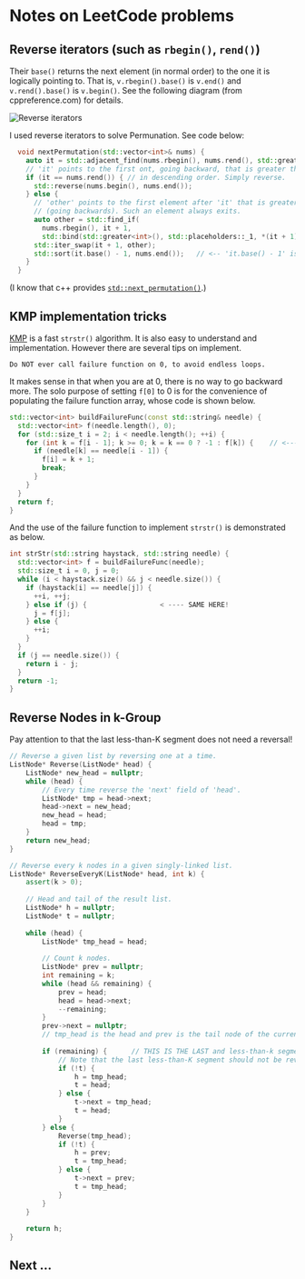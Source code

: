 # Notes on LeetCode problems

## Reverse iterators (such as `rbegin()`, `rend()`)

Their `base()` returns the next element (in normal order) to the one it is logically pointing to. That is, `v.rbegin().base()` is `v.end()` and `v.rend().base()` is `v.begin()`. See the following diagram (from cppreference.com) for details.

![Reverse iterators](http://upload.cppreference.com/mwiki/images/3/39/range-rbegin-rend.svg)

I used reverse iterators to solve Permunation. See code below:

```c++
  void nextPermutation(std::vector<int>& nums) {
    auto it = std::adjacent_find(nums.rbegin(), nums.rend(), std::greater<int>());
    // 'it' points to the first ont, going backward, that is greater than its next. 
    if (it == nums.rend()) { // in descending order. Simply reverse.
      std::reverse(nums.begin(), nums.end());
    } else {
      // 'other' points to the first element after 'it' that is greater than *(it+1)
      // (going backwards). Such an element always exits.
      auto other = std::find_if(
        nums.rbegin(), it + 1,
        std::bind(std::greater<int>(), std::placeholders::_1, *(it + 1)));
      std::iter_swap(it + 1, other);
      std::sort(it.base() - 1, nums.end());   // <-- 'it.base() - 1' is 'it' !!
    }
  }
```

(I know that c++ provides [`std::next_permutation()`][cpp_1].)

[cpp_1]: http://en.cppreference.com/w/cpp/algorithm/next_permutation

## KMP implementation tricks

[KMP](https://en.wikipedia.org/wiki/Knuth%E2%80%93Morris%E2%80%93Pratt_algorithm) is a fast `strstr()` algorithm. It is also easy to understand and implementation. However there are several tips on implement.

```
Do NOT ever call failure function on 0, to avoid endless loops.
```

It makes sense in that when you are at 0, there is no way to go backward more. The solo purpose of setting `f[0]` to 0 is for the convenience of populating the failure function array, whose code is shown below.

```c++
std::vector<int> buildFailureFunc(const std::string& needle) {
  std::vector<int> f(needle.length(), 0);
  for (std::size_t i = 2; i < needle.length(); ++i) {
    for (int k = f[i - 1]; k >= 0; k = k == 0 ? -1 : f[k]) {    // <--- NOTE HERE!!!
      if (needle[k] == needle[i - 1]) {
        f[i] = k + 1;
        break;
      }
    }
  }
  return f;
}
```

And the use of the failure function to implement `strstr()` is demonstrated as below.

```c++
int strStr(std::string haystack, std::string needle) {
  std::vector<int> f = buildFailureFunc(needle);
  std::size_t i = 0, j = 0;
  while (i < haystack.size() && j < needle.size()) {
    if (haystack[i] == needle[j]) {
      ++i, ++j;
    } else if (j) {                  < ---- SAME HERE!
      j = f[j];
    } else {
      ++i;
    }
  }
  if (j == needle.size()) {
    return i - j;
  }
  return -1;
}
```

## Reverse Nodes in k-Group

Pay attention to that the last less-than-K segment does not need a reversal!

```cpp
// Reverse a given list by reversing one at a time.
ListNode* Reverse(ListNode* head) {
    ListNode* new_head = nullptr;
    while (head) {
        // Every time reverse the 'next' field of 'head'.
        ListNode* tmp = head->next;
        head->next = new_head;
        new_head = head;
        head = tmp;
    }
    return new_head;
}

// Reverse every k nodes in a given singly-linked list.
ListNode* ReverseEveryK(ListNode* head, int k) {
    assert(k > 0);
    
    // Head and tail of the result list.
    ListNode* h = nullptr;
    ListNode* t = nullptr;
    
    while (head) {
        ListNode* tmp_head = head;
        
        // Count k nodes.
        ListNode* prev = nullptr;
        int remaining = k;
        while (head && remaining) {
            prev = head;
            head = head->next;
            --remaining;
        }
        prev->next = nullptr;
        // tmp_head is the head and prev is the tail node of the current segment.
        
        if (remaining) {      // THIS IS THE LAST and less-than-k segment!!!   <-------  HERE
            // Note that the last less-than-K segment should not be reversed.
            if (!t) {
                h = tmp_head;
                t = head;
            } else {
                t->next = tmp_head;
                t = head;
            }
        } else {
            Reverse(tmp_head);
            if (!t) {
                h = prev;
                t = tmp_head;
            } else {
                t->next = prev;
                t = tmp_head;
            }
        }
    }
    
    return h;
}
```

## Next ...
